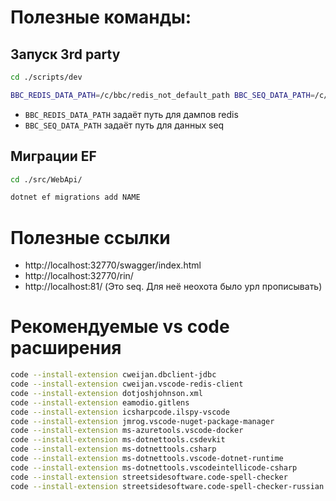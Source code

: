 

# Полезные команды:

## Запуск 3rd party

```bash
cd ./scripts/dev

BBC_REDIS_DATA_PATH=/c/bbc/redis_not_default_path BBC_SEQ_DATA_PATH=/c/bbc/seq_not_default_path docker-compose -f 3rd-party-docker-compose.yaml up -d
```

- `BBC_REDIS_DATA_PATH` задаёт путь для дампов redis
- `BBC_SEQ_DATA_PATH` задаёт путь для данных seq

## Миграции EF

```bash
cd ./src/WebApi/

dotnet ef migrations add NAME
```

# Полезные ссылки

- http://localhost:32770/swagger/index.html
- http://localhost:32770/rin/
- http://localhost:81/ (Это seq. Для неё неохота было урл прописывать)

# Рекомендуемые vs code расширения

```bash
code --install-extension cweijan.dbclient-jdbc
code --install-extension cweijan.vscode-redis-client
code --install-extension dotjoshjohnson.xml
code --install-extension eamodio.gitlens
code --install-extension icsharpcode.ilspy-vscode
code --install-extension jmrog.vscode-nuget-package-manager
code --install-extension ms-azuretools.vscode-docker
code --install-extension ms-dotnettools.csdevkit
code --install-extension ms-dotnettools.csharp
code --install-extension ms-dotnettools.vscode-dotnet-runtime
code --install-extension ms-dotnettools.vscodeintellicode-csharp
code --install-extension streetsidesoftware.code-spell-checker
code --install-extension streetsidesoftware.code-spell-checker-russian
```